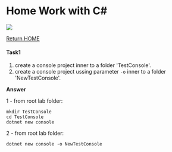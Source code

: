 # Home Work with C#
![](https://img.shields.io/badge/Code-C_Sharp-informational?style=flat&logo=csharp&logoColor=white&color=007acc)

[Return HOME](README.md)

#### Task1

1) create a console project inner to a folder 'TestConsole'.
2) create a console project ussing parameter `-o` inner to a folder 'NewTestConsole'.

**Answer**

1 - from root lab folder:

```
mkdir TestConsole
cd TestConsole
dotnet new console
```

2 - from root lab folder:

```
dotnet new console -o NewTestConsole
```